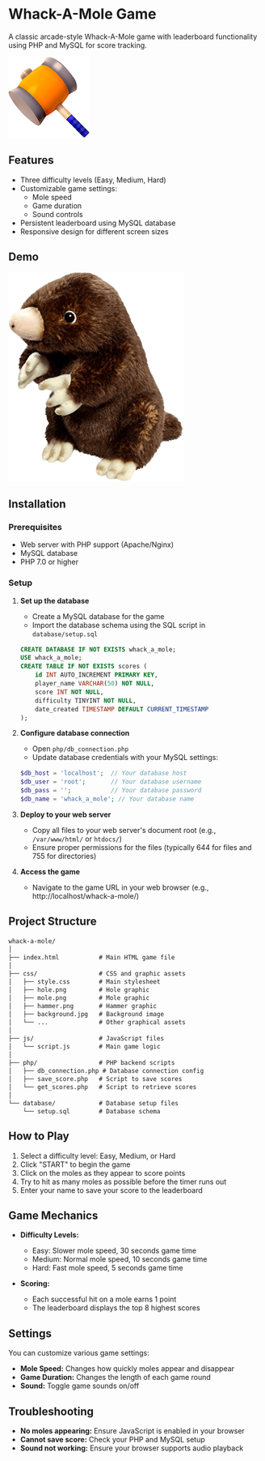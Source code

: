 # Whack-A-Mole Game

A classic arcade-style Whack-A-Mole game with leaderboard functionality using PHP and MySQL for score tracking.

![Whack-A-Mole Game](./css/hammer.png)

## Features

- Three difficulty levels (Easy, Medium, Hard)
- Customizable game settings:
  - Mole speed
  - Game duration
  - Sound controls
- Persistent leaderboard using MySQL database
- Responsive design for different screen sizes

## Demo

![Game Demo](./css/mole.png)

## Installation

### Prerequisites

- Web server with PHP support (Apache/Nginx)
- MySQL database
- PHP 7.0 or higher

### Setup

1. **Set up the database**
   - Create a MySQL database for the game
   - Import the database schema using the SQL script in `database/setup.sql`
   ```sql
   CREATE DATABASE IF NOT EXISTS whack_a_mole;
   USE whack_a_mole;
   CREATE TABLE IF NOT EXISTS scores (
       id INT AUTO_INCREMENT PRIMARY KEY,
       player_name VARCHAR(50) NOT NULL,
       score INT NOT NULL,
       difficulty TINYINT NOT NULL,
       date_created TIMESTAMP DEFAULT CURRENT_TIMESTAMP
   );
   ```

2. **Configure database connection**
   - Open `php/db_connection.php`
   - Update database credentials with your MySQL settings:
   ```php
   $db_host = 'localhost';  // Your database host
   $db_user = 'root';       // Your database username
   $db_pass = '';           // Your database password
   $db_name = 'whack_a_mole'; // Your database name
   ```

3. **Deploy to your web server**
   - Copy all files to your web server's document root (e.g., `/var/www/html/` or `htdocs/`)
   - Ensure proper permissions for the files (typically 644 for files and 755 for directories)

4. **Access the game**
   - Navigate to the game URL in your web browser (e.g., http://localhost/whack-a-mole/)

## Project Structure

```
whack-a-mole/
│
├── index.html           # Main HTML game file
│
├── css/                 # CSS and graphic assets
│   ├── style.css        # Main stylesheet
│   ├── hole.png         # Hole graphic
│   ├── mole.png         # Mole graphic
│   ├── hammer.png       # Hammer graphic
│   ├── background.jpg   # Background image
│   └── ...              # Other graphical assets
│
├── js/                  # JavaScript files
│   └── script.js        # Main game logic
│
├── php/                 # PHP backend scripts
│   ├── db_connection.php # Database connection config
│   ├── save_score.php   # Script to save scores
│   └── get_scores.php   # Script to retrieve scores
│
└── database/            # Database setup files
    └── setup.sql        # Database schema
```

## How to Play

1. Select a difficulty level: Easy, Medium, or Hard
2. Click "START" to begin the game
3. Click on the moles as they appear to score points
4. Try to hit as many moles as possible before the timer runs out
5. Enter your name to save your score to the leaderboard

## Game Mechanics

- **Difficulty Levels:**
  - Easy: Slower mole speed, 30 seconds game time
  - Medium: Normal mole speed, 10 seconds game time
  - Hard: Fast mole speed, 5 seconds game time

- **Scoring:**
  - Each successful hit on a mole earns 1 point
  - The leaderboard displays the top 8 highest scores

## Settings

You can customize various game settings:
- **Mole Speed:** Changes how quickly moles appear and disappear
- **Game Duration:** Changes the length of each game round
- **Sound:** Toggle game sounds on/off

## Troubleshooting

- **No moles appearing:** Ensure JavaScript is enabled in your browser
- **Cannot save score:** Check your PHP and MySQL setup
- **Sound not working:** Ensure your browser supports audio playback